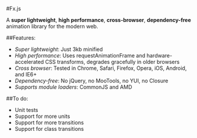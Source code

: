 #Fx.js

A **super lightweight**, **high performance**, **cross-browser**, **dependency-free** animation library for the modern web.

##Features:

- *Super lightweight*: Just 3kb minified
- *High performance*: Uses requestAnimationFrame and hardware-accelerated CSS transforms, degrades gracefully in older browsers
- *Cross browser*: Tested in Chrome, Safari, Firefox, Opera, iOS, Android, and IE6+
- *Dependency-free*: No jQuery, no MooTools, no YUI, no Closure
- *Supports module loaders*: CommonJS and AMD

##To do:

- Unit tests
- Support for more units
- Support for more transitions
- Support for class transitions